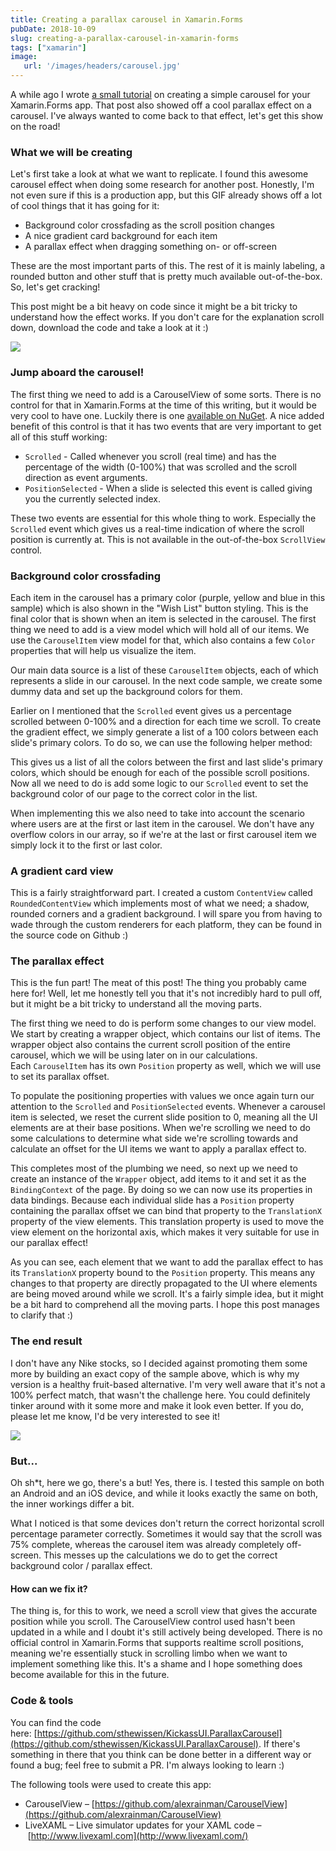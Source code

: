 ```yaml
---
title: Creating a parallax carousel in Xamarin.Forms
pubDate: 2018-10-09
slug: creating-a-parallax-carousel-in-xamarin-forms
tags: ["xamarin"]
image:
   url: '/images/headers/carousel.jpg'
---
```


A while ago I wrote [a small tutorial](https://www.thewissen.io/simple-good-looking-app-tutorial/) on creating a simple carousel for your Xamarin.Forms app. That post also showed off a cool parallax effect on a carousel. I've always wanted to come back to that effect, let's get this show on the road!

### What we will be creating

Let's first take a look at what we want to replicate. I found this awesome carousel effect when doing some research for another post. Honestly, I'm not even sure if this is a production app, but this GIF already shows off a lot of cool things that it has going for it:

*   Background color crossfading as the scroll position changes
*   A nice gradient card background for each item
*   A parallax effect when dragging something on- or off-screen

These are the most important parts of this. The rest of it is mainly labeling, a rounded button and other stuff that is pretty much available out-of-the-box. So, let's get cracking!

This post might be a bit heavy on code since it might be a bit tricky to understand how the effect works. If you don't care for the explanation scroll down, download the code and take a look at it :)

![](https://us.v-cdn.net/5019960/uploads/editor/mx/undp362d3fmk.gif)

### Jump aboard the carousel!

The first thing we need to add is a CarouselView of some sorts. There is no control for that in Xamarin.Forms at the time of this writing, but it would be very cool to have one. Luckily there is one [available on NuGet](https://github.com/alexrainman/CarouselView). A nice added benefit of this control is that it has two events that are very important to get all of this stuff working:

*   `Scrolled` - Called whenever you scroll (real time) and has the percentage of the width (0-100%) that was scrolled and the scroll direction as event arguments.
*   `PositionSelected` - When a slide is selected this event is called giving you the currently selected index.

These two events are essential for this whole thing to work. Especially the `Scrolled` event which gives us a real-time indication of where the scroll position is currently at. This is not available in the out-of-the-box `ScrollView` control.

### Background color crossfading

Each item in the carousel has a primary color (purple, yellow and blue in this sample) which is also shown in the "Wish List" button styling. This is the final color that is shown when an item is selected in the carousel. The first thing we need to add is a view model which will hold all of our items. We use the `CarouselItem` view model for that, which also contains a few `Color` properties that will help us visualize the item.

<script src="https://gist.github.com/sthewissen/a7f2273605f83123083426c89759eedf.js"></script>

Our main data source is a list of these `CarouselItem` objects, each of which represents a slide in our carousel. In the next code sample, we create some dummy data and set up the background colors for them.

<script src="https://gist.github.com/sthewissen/eeeff1ec9cdaf3b29dc1309bd695cf32.js"></script>

Earlier on I mentioned that the `Scrolled` event gives us a percentage scrolled between 0-100% and a direction for each time we scroll. To create the gradient effect, we simply generate a list of a 100 colors between each slide's primary colors. To do so, we can use the following helper method:

<script src="https://gist.github.com/sthewissen/28c8f49be01c6dc416cab29baea88874.js"></script>

This gives us a list of all the colors between the first and last slide's primary colors, which should be enough for each of the possible scroll positions. Now all we need to do is add some logic to our `Scrolled` event to set the background color of our page to the correct color in the list.

<script src="https://gist.github.com/sthewissen/8fe3e205846ae9280b2f23b6f6d8f2b4.js"></script>

When implementing this we also need to take into account the scenario where users are at the first or last item in the carousel. We don't have any overflow colors in our array, so if we're at the last or first carousel item we simply lock it to the first or last color.

### A gradient card view

This is a fairly straightforward part. I created a custom `ContentView` called `RoundedContentView` which implements most of what we need; a shadow, rounded corners and a gradient background. I will spare you from having to wade through the custom renderers for each platform, they can be found in the source code on Github :)

<script src="https://gist.github.com/sthewissen/025b3e9ec5ea06da227796a1ed28b097.js"></script>

### The parallax effect

This is the fun part! The meat of this post! The thing you probably came here for! Well, let me honestly tell you that it's not incredibly hard to pull off, but it might be a bit tricky to understand all the moving parts.

The first thing we need to do is perform some changes to our view model. We start by creating a wrapper object, which contains our list of items. The wrapper object also contains the current scroll position of the entire carousel, which we will be using later on in our calculations. Each `CarouselItem` has its own `Position` property as well, which we will use to set its parallax offset.

<script src="https://gist.github.com/sthewissen/45c71fbccda54fb0d480ac8a12629063.js"></script>

To populate the positioning properties with values we once again turn our attention to the `Scrolled` and `PositionSelected` events. Whenever a carousel item is selected, we reset the current slide position to 0, meaning all the UI elements are at their base positions. When we're scrolling we need to do some calculations to determine what side we're scrolling towards and calculate an offset for the UI items we want to apply a parallax effect to.

<script src="https://gist.github.com/sthewissen/fc243f933e6db56b164eae42b3ddd089.js"></script>

This completes most of the plumbing we need, so next up we need to create an instance of the `Wrapper` object, add items to it and set it as the `BindingContext` of the page. By doing so we can now use its properties in data bindings. Because each individual slide has a `Position` property containing the parallax offset we can bind that property to the `TranslationX` property of the view elements. This translation property is used to move the view element on the horizontal axis, which makes it very suitable for use in our parallax effect!

<script src="https://gist.github.com/sthewissen/79373d55849185e8d7af53fa6dfce51c.js"></script>

As you can see, each element that we want to add the parallax effect to has its `TranslationX` property bound to the `Position` property. This means any changes to that property are directly propagated to the UI where elements are being moved around while we scroll. It's a fairly simple idea, but it might be a bit hard to comprehend all the moving parts. I hope this post manages to clarify that :)

### The end result

I don't have any Nike stocks, so I decided against promoting them some more by building an exact copy of the sample above, which is why my version is a healthy fruit-based alternative. I'm very well aware that it's not a 100% perfect match, that wasn't the challenge here. You could definitely tinker around with it some more and make it look even better. If you do, please let me know, I'd be very interested to see it!

![](/images/posts/parallaxcarousel-1.gif)

### But...

Oh sh*t, here we go, there's a but! Yes, there is. I tested this sample on both an Android and an iOS device, and while it looks exactly the same on both, the inner workings differ a bit.

What I noticed is that some devices don't return the correct horizontal scroll percentage parameter correctly. Sometimes it would say that the scroll was 75% complete, whereas the carousel item was already completely off-screen. This messes up the calculations we do to get the correct background color / parallax effect.

#### How can we fix it?

The thing is, for this to work, we need a scroll view that gives the accurate position while you scroll. The CarouselView control used hasn't been updated in a while and I doubt it's still actively being developed. There is no official control in Xamarin.Forms that supports realtime scroll positions, meaning we're essentially stuck in scrolling limbo when we want to implement something like this. It's a shame and I hope something does become available for this in the future.

### Code & tools

You can find the code here: [https://github.com/sthewissen/KickassUI.ParallaxCarousel](https://github.com/sthewissen/KickassUI.ParallaxCarousel). If there's something in there that you think can be done better in a different way or found a bug; feel free to submit a PR. I'm always looking to learn :)

The following tools were used to create this app:

*   CarouselView – [https://github.com/alexrainman/CarouselView](https://github.com/alexrainman/CarouselView)
*   LiveXAML – Live simulator updates for your XAML code – [http://www.livexaml.com](http://www.livexaml.com/)

